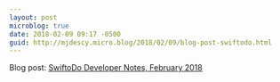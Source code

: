 ```yaml
---
layout: post
microblog: true
date: 2018-02-09 09:17 -0500
guid: http://mjdescy.micro.blog/2018/02/09/blog-post-swiftodo.html
---
```

Blog post: [SwiftoDo Developer Notes, February 2018](https://mjdescy.me/2018/02/09/swiftodo-developer-notes-february-2018/)
